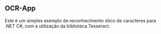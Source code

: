 ## OCR-App

Este é um simples exemplo de reconhecimento ótico de caracteres para .NET C#,
com a utilização da biblioteca Tesseract.